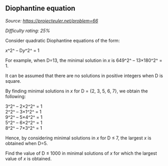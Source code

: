 Diophantine equation
--------------------

*Source: https://projecteuler.net/problem=66*


*Difficulty rating: 25%*

Consider quadratic Diophantine equations of the form:

*x*^2^ – D*y*^2^ = 1

For example, when D=13, the minimal solution in *x* is 649^2^ –
13×180^2^ = 1.

It can be assumed that there are no solutions in positive integers when
D is square.

By finding minimal solutions in *x* for D = {2, 3, 5, 6, 7}, we obtain
the following:

3^2^ – 2×2^2^ = 1\
 2^2^ – 3×1^2^ = 1\
9^2^ – 5×4^2^ = 1\
 5^2^ – 6×2^2^ = 1\
 8^2^ – 7×3^2^ = 1

Hence, by considering minimal solutions in *x* for D ≤ 7, the largest
*x* is obtained when D=5.

Find the value of D ≤ 1000 in minimal solutions of *x* for which the
largest value of *x* is obtained.
